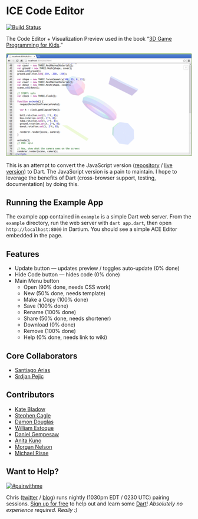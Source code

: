# ICE Code Editor

[![Build Status](https://drone.io/github.com/eee-c/ice-code-editor/status.png)](https://drone.io/github.com/eee-c/ice-code-editor/latest)

The Code Editor + Visualization Preview used in the book “[3D Game Programming for Kids](http://gamingjs.com).”

![ICE Code Editor Screenshoot](ice_code_editor.png)

This is an attempt to convert the JavaScript version ([repository](https://github.com/eee-c/code-editor) / [live version](http://gamingjs.com/ice)) to Dart. The JavaScript version is a pain to maintain. I hope to leverage the benefits of Dart (cross-browser support, testing, documentation) by doing this.

## Running the Example App

The example app contained in `example` is a simple Dart web server. From the `example` directory, run the web server with `dart app.dart`, then open `http://localhost:8000` in Dartium. You should see a simple ACE Editor embedded in the page.

## Features

 * Update button — updates preview / toggles auto-update (0% done)
 * Hide Code button — hides code (0% done)
 * Main Menu button
   * Open (90% done, needs CSS work)
   * New (50% done, needs template)
   * Make a Copy (100% done)
   * Save (100% done)
   * Rename (100% done)
   * Share (50% done, needs shortener)
   * Download (0% done)
   * Remove (100% done)
   * Help (0% done, needs link to wiki)

## Core Collaborators

 * [Santiago Arias](https://github.com/santiaago)
 * [Srdjan Pejic](http://batasrki.github.io/)

## Contributors

 * [Kate Bladow](https://github.com/kbladow)
 * [Stephen Cagle](https://github.com/samedhi)
 * [Damon Douglas](https://github.com/damondouglas)
 * [William Estoque](https://github.com/westoque)
 * [Daniel Gempesaw](https://github.com/gempesaw)
 * [Anita Kuno](https://github.com/anteaya)
 * [Morgan Nelson](https://github.com/korishev)
 * [Michael Risse](https://github.com/rissem)

## Want to Help?

[![#pairwithme](http://www.pairprogramwith.me/badge.png)](https://www.google.com/calendar/selfsched?sstoken=UUNwdmNwR09IRm4wfGRlZmF1bHR8NmVjZjU2MGY0MzU4MTBlMjFkZTE0ZDgzYjdkMGU4ZjM)

Chris ([twitter](https://twitter.com/eee_c) / [blog](http://japhr.blogspot.com/)) runs nightly (1030pm EDT / 0230 UTC) pairing sessions. [Sign up for free](https://www.google.com/calendar/selfsched?sstoken=UUNwdmNwR09IRm4wfGRlZmF1bHR8NmVjZjU2MGY0MzU4MTBlMjFkZTE0ZDgzYjdkMGU4ZjM) to help out and learn some [Dart](http://dartlang.org)! _Absolutely no experience required. Really :)_
